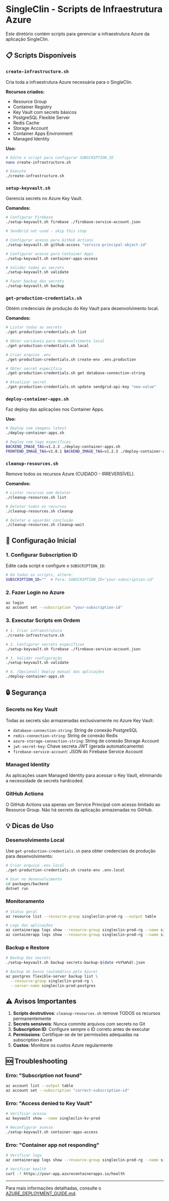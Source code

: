 # SingleClin - Scripts de Infraestrutura Azure

Este diretório contém scripts para gerenciar a infraestrutura Azure da aplicação SingleClin.

## 📋 Scripts Disponíveis

### `create-infrastructure.sh`
Cria toda a infraestrutura Azure necessária para o SingleClin.

**Recursos criados:**
- Resource Group
- Container Registry
- Key Vault com secrets básicos
- PostgreSQL Flexible Server
- Redis Cache
- Storage Account
- Container Apps Environment
- Managed Identity

**Uso:**
```bash
# Edite o script para configurar SUBSCRIPTION_ID
nano create-infrastructure.sh

# Execute
./create-infrastructure.sh
```

### `setup-keyvault.sh`
Gerencia secrets no Azure Key Vault.

**Comandos:**
```bash
# Configurar Firebase
./setup-keyvault.sh firebase ./firebase-service-account.json

# SendGrid not used - skip this step

# Configurar acesso para GitHub Actions
./setup-keyvault.sh github-access "service-principal-object-id"

# Configurar acesso para Container Apps
./setup-keyvault.sh container-apps-access

# Validar todas as secrets
./setup-keyvault.sh validate

# Fazer backup das secrets
./setup-keyvault.sh backup
```

### `get-production-credentials.sh`
Obtém credenciais de produção do Key Vault para desenvolvimento local.

**Comandos:**
```bash
# Listar todas as secrets
./get-production-credentials.sh list

# Obter variáveis para desenvolvimento local
./get-production-credentials.sh local

# Criar arquivo .env
./get-production-credentials.sh create-env .env.production

# Obter secret específica
./get-production-credentials.sh get database-connection-string

# Atualizar secret
./get-production-credentials.sh update sendgrid-api-key "new-value"
```

### `deploy-container-apps.sh`
Faz deploy das aplicações nos Container Apps.

**Uso:**
```bash
# Deploy com imagens latest
./deploy-container-apps.sh

# Deploy com tags específicas
BACKEND_IMAGE_TAG=v1.2.3 ./deploy-container-apps.sh
FRONTEND_IMAGE_TAG=v1.0.1 BACKEND_IMAGE_TAG=v1.2.3 ./deploy-container-apps.sh
```

### `cleanup-resources.sh`
Remove todos os recursos Azure (CUIDADO - IRREVERSÍVEL).

**Comandos:**
```bash
# Listar recursos sem deletar
./cleanup-resources.sh list

# Deletar todos os recursos
./cleanup-resources.sh cleanup

# Deletar e aguardar conclusão
./cleanup-resources.sh cleanup-wait
```

## 🔧 Configuração Inicial

### 1. Configurar Subscription ID

Edite cada script e configure o `SUBSCRIPTION_ID`:

```bash
# Em todos os scripts, altere:
SUBSCRIPTION_ID=""  # Para: SUBSCRIPTION_ID="your-subscription-id"
```

### 2. Fazer Login no Azure

```bash
az login
az account set --subscription "your-subscription-id"
```

### 3. Executar Scripts em Ordem

```bash
# 1. Criar infraestrutura
./create-infrastructure.sh

# 2. Configurar secrets específicas
./setup-keyvault.sh firebase ./firebase-service-account.json

# 3. Validar configuração
./setup-keyvault.sh validate

# 4. (Opcional) Deploy manual das aplicações
./deploy-container-apps.sh
```

## 🔒 Segurança

### Secrets no Key Vault

Todas as secrets são armazenadas exclusivamente no Azure Key Vault:

- `database-connection-string`: String de conexão PostgreSQL
- `redis-connection-string`: String de conexão Redis
- `azure-storage-connection-string`: String de conexão Storage Account
- `jwt-secret-key`: Chave secreta JWT (gerada automaticamente)
- `firebase-service-account`: JSON do Firebase Service Account

### Managed Identity

As aplicações usam Managed Identity para acessar o Key Vault, eliminando a necessidade de secrets hardcoded.

### GitHub Actions

O GitHub Actions usa apenas um Service Principal com acesso limitado ao Resource Group. Não há secrets da aplicação armazenadas no GitHub.

## 💡 Dicas de Uso

### Desenvolvimento Local

Use `get-production-credentials.sh` para obter credenciais de produção para desenvolvimento:

```bash
# Criar arquivo .env local
./get-production-credentials.sh create-env .env.local

# Usar no desenvolvimento
cd packages/backend
dotnet run
```

### Monitoramento

```bash
# Status geral
az resource list --resource-group singleclin-prod-rg --output table

# Logs das aplicações
az containerapp logs show --resource-group singleclin-prod-rg --name singleclin-backend --follow
az containerapp logs show --resource-group singleclin-prod-rg --name singleclin-frontend --follow
```

### Backup e Restore

```bash
# Backup das secrets
./setup-keyvault.sh backup secrets-backup-$(date +%Y%m%d).json

# Backup do banco (automático pelo Azure)
az postgres flexible-server backup list \
  --resource-group singleclin-prod-rg \
  --server-name singleclin-prod-postgres
```

## ⚠️ Avisos Importantes

1. **Scripts destrutivos**: `cleanup-resources.sh` remove TODOS os recursos permanentemente
2. **Secrets sensíveis**: Nunca commite arquivos com secrets no Git
3. **Subscription ID**: Configure sempre o ID correto antes de executar
4. **Permissions**: Certifique-se de ter permissões adequadas na subscription Azure
5. **Custos**: Monitore os custos Azure regularmente

## 🆘 Troubleshooting

### Erro: "Subscription not found"
```bash
az account list --output table
az account set --subscription "correct-subscription-id"
```

### Erro: "Access denied to Key Vault"
```bash
# Verificar acesso
az keyvault show --name singleclin-kv-prod

# Reconfigurar acesso
./setup-keyvault.sh container-apps-access
```

### Erro: "Container app not responding"
```bash
# Verificar logs
az containerapp logs show --resource-group singleclin-prod-rg --name singleclin-backend --tail 100

# Verificar health
curl -f https://your-app.azurecontainerapps.io/health
```

---

Para mais informações detalhadas, consulte o [AZURE_DEPLOYMENT_GUIDE.md](../AZURE_DEPLOYMENT_GUIDE.md).